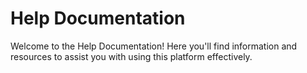 # Help Documentation

Welcome to the Help Documentation! Here you'll find information and resources to assist you with using this platform effectively.

